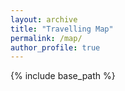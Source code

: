 ```yaml
---
layout: archive
title: "Travelling Map"
permalink: /map/
author_profile: true
---
```


{% include base_path %}

<!DOCTYPE html>
<html>
<head>
  <title>My Travel Map</title>
  <meta charset="utf-8" />
  <meta name="viewport" content="width=device-width, initial-scale=1.0">
  <link rel="stylesheet" href="https://unpkg.com/leaflet/dist/leaflet.css" />
  <style>
    #map { height: 100vh; }
  </style>
</head>
<body>
  <div id="map"></div>

  <script src="https://unpkg.com/leaflet/dist/leaflet.js"></script>
  <script>
    const map = L.map('map').setView([10, 10], 3);

    L.tileLayer('https://{s}.tile.openstreetmap.org/{z}/{x}/{y}.png', {
      attribution: '&copy; OpenStreetMap contributors'
    }).addTo(map);

    const locations = [
      [5.6037, -0.1870, "Accra, Ghana"],
      [6.5244, 3.3792, "Lagos, Nigeria"],
      [9.0579, 7.4951, "Abuja, Nigeria"],
      [13.5128, 2.1120, "Niamey, Niger"],
      [12.6392, -8.0029, "Bamako, Mali"],
      [14.6928, -17.4467, "Dakar, Senegal"],
      [8.4657, -13.2317, "Freetown, Sierra Leone"],
      [6.3156, -10.8074, "Monrovia, Liberia"],
      [30.0444, 31.2357, "Cairo, Egypt"],
      [33.3128, 44.3615, "Baghdad, Iraq"],
      [25.276987, 55.296249, "Dubai, UAE"],
      [19.0760, 72.8777, "Mumbai, India"],
      [28.6139, 77.2090, "New Delhi, India"]
    ];

    const pinIcon = L.icon({
      iconUrl: 'https://cdn-icons-png.flaticon.com/512/684/684908.png',
      iconSize: [32, 32],
      iconAnchor: [16, 32],
      popupAnchor: [0, -32]
    });

    locations.forEach(([lat, lng, label]) => {
      L.marker([lat, lng], { icon: pinIcon }).addTo(map).bindPopup(label);
    });
  </script>
</body>
</html>


